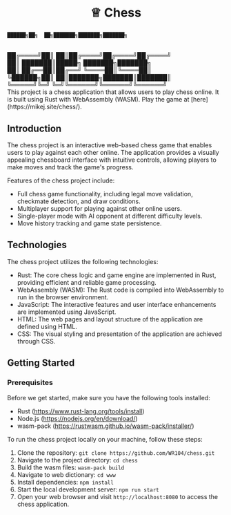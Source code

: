 # <p align="center"> ♕ Chess </p>

    ██████╗██╗  ██╗███████╗███████╗███████╗
<br>
    ██╔════╝██║  ██║██╔════╝██╔════╝██╔════╝
<br>
    ██║     ███████║█████╗  ███████╗███████╗
<br>
    ██║     ██╔══██║██╔══╝  ╚════██║╚════██║
<br>
    ╚██████╗██║  ██║███████╗███████║███████║
<br>
    ╚═════╝╚═╝  ╚═╝╚══════╝╚══════╝╚══════╝
<br>
This project is a chess application that allows users to play chess online. It is built using Rust with WebAssembly (WASM). Play the game at [here](https://mikej.site/chess/).


## Introduction

The chess project is an interactive web-based chess game that enables users to play against each other online. The application provides a visually appealing chessboard interface with intuitive controls, allowing players to make moves and track the game's progress.

Features of the chess project include:
- Full chess game functionality, including legal move validation, checkmate detection, and draw conditions.
- Multiplayer support for playing against other online users.
- Single-player mode with AI opponent at different difficulty levels.
- Move history tracking and game state persistence.

## Technologies

The chess project utilizes the following technologies:

- Rust: The core chess logic and game engine are implemented in Rust, providing efficient and reliable game processing.
- WebAssembly (WASM): The Rust code is compiled into WebAssembly to run in the browser environment.
- JavaScript: The interactive features and user interface enhancements are implemented using JavaScript.
- HTML: The web pages and layout structure of the application are defined using HTML.
- CSS: The visual styling and presentation of the application are achieved through CSS.

## Getting Started

### Prerequisites

Before we get started, make sure you have the following tools installed:

- Rust (https://www.rust-lang.org/tools/install)
- Node.js (https://nodejs.org/en/download/)
- wasm-pack (https://rustwasm.github.io/wasm-pack/installer/)

To run the chess project locally on your machine, follow these steps:

1. Clone the repository: `git clone https://github.com/WR104/chess.git`
2. Navigate to the project directory: `cd chess`
3. Build the wasm files: `wasm-pack build`
4. Navigate to web dictionary: `cd www`
5. Install dependencies: `npm install`
6. Start the local development server: `npm run start`
7. Open your web browser and visit `http://localhost:8080` to access the chess application.


